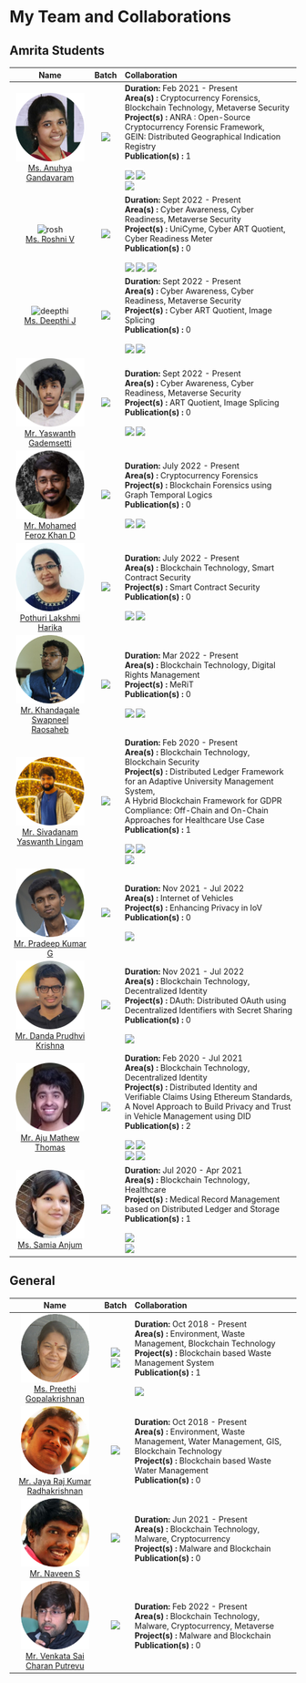 # My Team and Collaborations

## Amrita Students

|           Name           |  Batch | Collaboration |
|:------------------------:|:------:|:--------------|
| <img src="Team/20CYS/Anu.png" alt="anu" width="120" /> <br/> [Ms. Anuhya Gandavaram]() | ![](https://img.shields.io/badge/M.Tech-20CYS-yellow) | **Duration:** Feb 2021 - Present <br/> **Area(s) :** Cryptocurrency Forensics, Blockchain Technology, Metaverse Security <br/> **Project(s) :** ANRA : Open-Source Cryptocurrency Forensic Framework, <br/> GEIN: Distributed Geographical Indication Registry <br/> **Publication(s) :** 1 <br/> <br/> ![](https://img.shields.io/badge/CyberForensicsCourse-20CY621-green) ![](https://img.shields.io/badge/BlockchainCourse-20CY712-green) <br/> ![](https://img.shields.io/badge/Digital_4N6-1-yellowgreen)  | 
| <img src="https://camo.githubusercontent.com/19d527a3e6e124c6cce96cb83deb1c9f7c091fa15f9bb837fcdbbe414289794f/68747470733a2f2f72616d616775727572616468616b726973686e616e2e6769746875622e696f2f5465616d2f5465616d2f32314359532f526f73686e695f562e706e67" alt="rosh" width="120" /> <br/> [Ms. Roshni V]() | ![](https://img.shields.io/badge/B.Tech-21CYS-brightgreen) | **Duration:** Sept 2022 - Present <br/> **Area(s) :** Cyber Awareness, Cyber Readiness, Metaverse Security <br/> **Project(s) :** UniCyme, Cyber ART Quotient, Cyber Readiness Meter <br/> **Publication(s) :** 0 <br/> <br/> ![](https://img.shields.io/badge/UID-20CYS202-green) ![](https://img.shields.io/badge/-CybeReach-gold) ![](https://img.shields.io/badge/-WiCyS-gold) <br/> | 
| <img src="https://raw.githubusercontent.com/B-RIG/Kerala-Blockchain-Academy-Innovation-Club/main/Assets/Batch-1/Deepthi_J.jpg" alt="deepthi" width="120" /> <br/> [Ms. Deepthi J]() | ![](https://img.shields.io/badge/B.Tech-21CYS-brightgreen) | **Duration:** Sept 2022 - Present <br/> **Area(s) :** Cyber Awareness, Cyber Readiness, Metaverse Security <br/> **Project(s) :** Cyber ART Quotient, Image Splicing <br/> **Publication(s) :** 0 <br/> <br/> ![](https://img.shields.io/badge/UID-20CYS202-green) ![](https://img.shields.io/badge/-WiCyS-gold) <br/> | 
| <img src="https://raw.githubusercontent.com/B-RIG/Kerala-Blockchain-Academy-Innovation-Club/main/Assets/Batch-1/Yaswanth.jpg" alt="yaswanth" width="120" /> <br/> [Mr. Yaswanth Gademsetti]() | ![](https://img.shields.io/badge/B.Tech-21CYS-brightgreen) | **Duration:** Sept 2022 - Present <br/> **Area(s) :** Cyber Awareness, Cyber Readiness, Metaverse Security <br/> **Project(s) :** ART Quotient, Image Splicing  <br/> **Publication(s) :** 0 <br/> <br/> ![](https://img.shields.io/badge/UID-20CYS202-green) ![](https://img.shields.io/badge/-WiCyS-gold) <br/> | 
| <img src="Team/21CYS/Feroz_Khan.png" alt="feroz" width="120" /> <br/> [Mr. Mohamed Feroz Khan D]() | ![](https://img.shields.io/badge/M.Tech-21CYS-brightgreen) | **Duration:** July 2022 - Present <br/> **Area(s) :** Cryptocurrency Forensics <br/> **Project(s) :** Blockchain Forensics using Graph Temporal Logics <br/>  **Publication(s) :** 0 <br/> <br/>  ![](https://img.shields.io/badge/BlockchainCourse-21CY712-green) ![](https://img.shields.io/badge/MTech-Co_Guide-blue) | 
| <img src="https://raw.githubusercontent.com/Amrita-TIFAC-Cyber-Blockchain/Kerala-Blockchain-Academy-Innovation-Club/main/Assets/Batch-1/Lakshmi_Harika.png" alt="harika" width="120" /> <br/> [Pothuri Lakshmi Harika]() | ![](https://img.shields.io/badge/M.Tech-21CYS-brightgreen) | **Duration:** July 2022 - Present <br/> **Area(s) :** Blockchain Technology, Smart Contract Security <br/> **Project(s) :** Smart Contract Security <br/> **Publication(s) :** 0 <br/> <br/> ![](https://img.shields.io/badge/BlockchainCourse-21CY712-green) ![](https://img.shields.io/badge/MTech-Guide-blue) | 
| <img src="Team/21CYS/Swapneel.png" alt="swapneel" width="120" /> <br/> [Mr. Khandagale Swapneel Raosaheb ]() | ![](https://img.shields.io/badge/M.Tech-21CYS-brightgreen) | **Duration:** Mar 2022 - Present <br/> **Area(s) :** Blockchain Technology, Digital Rights Management <br/> **Project(s) :** MeRiT <br/> **Publication(s) :** 0  <br/> <br/> ![](https://img.shields.io/badge/Hyperledger_Challenge-2022-purple) ![](https://img.shields.io/badge/MTech-Guide-blue)| 
| <img src="Team/19CYS/Yaswanth.png" alt="yaswanth" width="120" /> <br/> [Mr. Sivadanam Yaswanth Lingam]() | ![](https://img.shields.io/badge/M.Tech-19CYS-brightgreen) | **Duration:** Feb 2020 - Present <br/> **Area(s) :** Blockchain Technology, Blockchain Security <br/> **Project(s) :** Distributed Ledger Framework for an Adaptive University Management System, <br/> A Hybrid Blockchain Framework for GDPR Compliance: Off-Chain and On-Chain Approaches for Healthcare Use Case <br/>  **Publication(s) :** 1 <br/> <br/> ![](https://img.shields.io/badge/BlockchainCourse-18CY712-green) ![](https://img.shields.io/badge/MTech-Co_Guide-blue) <br/> ![](https://img.shields.io/badge/ICCIDE-1-yellow) |
| <img src="Team/20CYS/Pradeep.png" alt="pradeep" width="120" /> <br/> [Mr. Pradeep Kumar G]() | ![](https://img.shields.io/badge/M.Tech-20CYS-yellow) | **Duration:** Nov 2021 - Jul 2022 <br/> **Area(s) :** Internet of Vehicles <br/> **Project(s) :** Enhancing Privacy in IoV <br/> **Publication(s) :** 0 <br/> <br/> ![](https://img.shields.io/badge/MTech-Guide-blue)| 
| <img src="Team/20CYS/Prudhvi.png" alt="prudhvi" width="120" /> <br/> [Mr. Danda Prudhvi Krishna]() | ![](https://img.shields.io/badge/M.Tech-20CYS-yellow) | **Duration:** Nov 2021 - Jul 2022 <br/> **Area(s) :** Blockchain Technology, Decentralized Identity <br/> **Project(s) :** DAuth: Distributed OAuth using Decentralized Identifiers with Secret Sharing <br/> **Publication(s) :** 0  <br/> <br/> ![](https://img.shields.io/badge/MTech-Co_Guide-blue)| 
| <img src="Team/19CYS/Aju.png" alt="aju" width="120" /> <br/> [Mr. Aju Mathew Thomas]() | ![](https://img.shields.io/badge/M.Tech-19CYS-brightgreen) | **Duration:** Feb 2020 - Jul 2021 <br/> **Area(s) :** Blockchain Technology, Decentralized Identity <br/> **Project(s) :** Distributed Identity and Verifiable Claims Using Ethereum Standards, <br/> A Novel Approach to Build Privacy and Trust in Vehicle Management using DID  <br/> **Publication(s) :** 2 <br/> <br/> ![](https://img.shields.io/badge/BlockchainCourse-18CY712-green) ![](https://img.shields.io/badge/MTech-Support-blue) <br/> ![](https://img.shields.io/badge/ICICCT-1-yellow) ![](https://img.shields.io/badge/ICEECCOT-1-yellow)| 
| <img src="Team/19CYS/Samia.png" alt="samia" width="120" /> <br/> [Ms. Samia Anjum]() | ![](https://img.shields.io/badge/M.Tech-19CYS-brightgreen) | **Duration:** Jul 2020 - Apr 2021 <br/> **Area(s) :** Blockchain Technology, Healthcare <br/> **Project(s) :** Medical Record Management based on Distributed Ledger and Storage <br/> **Publication(s) :** 1 <br/> <br/> ![](https://img.shields.io/badge/BlockchainCourse-18CY712-green) <br/> ![](https://img.shields.io/badge/ICACDS-1-yellow) | 

## General

|           Name           |  Batch | Collaboration |
|:------------------------:|:------:|:--------------|
| <img src="Team/General/Preethi.png" alt="preethi" width="120" /> <br/> [Ms. Preethi Gopalakrishnan]() | ![](https://img.shields.io/badge/College-Krishna-brightgreen) <br/> ![](https://img.shields.io/badge/Lab-நம்Chain®-brightgreen) | **Duration:** Oct 2018 - Present <br/> **Area(s) :** Environment, Waste Management, Blockchain Technology <br/> **Project(s) :** Blockchain based Waste Management System <br/> **Publication(s) :** 1 <br/> <br/> ![](https://img.shields.io/badge/IJEAT-1-yellow) | 
| <img src="Team/General/JRK.png" alt="Jaya Raj Kumar" width="120" /> <br/> [Mr. Jaya Raj Kumar Radhakrishnan]() | ![](https://img.shields.io/badge/Lab-நம்Chain®-brightgreen) | **Duration:** Oct 2018 - Present <br/> **Area(s) :** Environment, Waste Management, Water Management, GIS, Blockchain Technology <br/> **Project(s) :** Blockchain based Waste Water Management <br/> **Publication(s) :** 0  | 
| <img src="Team/General/NS.png" alt="Naveen S" width="120" /> <br/> [Mr. Naveen S]() | ![](https://img.shields.io/badge/Company-Trellix-brightgreen) | **Duration:** Jun 2021 - Present <br/> **Area(s) :** Blockchain Technology, Malware, Cryptocurrency <br/> **Project(s) :** Malware and Blockchain <br/> **Publication(s) :** 0  | 
| <img src="Team/General/Saicharan.png" alt="Sai Charan" width="120" /> <br/> [Mr. Venkata Sai Charan Putrevu]() | ![](https://img.shields.io/badge/College-IIT_Kanpur-brightgreen) | **Duration:** Feb 2022 - Present <br/> **Area(s) :** Blockchain Technology, Malware, Cryptocurrency, Metaverse <br/> **Project(s) :** Malware and Blockchain <br/> **Publication(s) :** 0  | 

